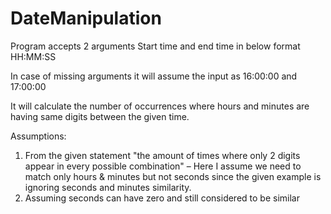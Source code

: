# DateManipulation
Program accepts 2 arguments Start time and end time in below format
HH:MM:SS

In case of missing arguments it will assume the input as 16:00:00 and 17:00:00

It will calculate the number of occurrences where hours and minutes are having same digits between the given time.

Assumptions:
1.	From the given statement "the amount of times where only 2 digits appear in every possible combination" – Here I assume we need to match only hours & minutes but not seconds since the given example is ignoring seconds and minutes similarity.
2.	Assuming seconds can have zero and still considered to be similar
